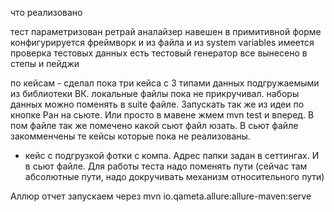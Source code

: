 что реализовано

тест параметризован
ретрай аналайзер навешен в примитивной форме
конфигурируется фреймворк и из файла и из system variables
имеется проверка тестовых данных
есть тестовый генератор
все вынесено в степы и пейджи

по кейсам - сделал пока три кейса с 3 типами данных подгружаемыми из библиотеки ВК. 
локальные файлы пока не прикручивал. наборы данных можно поменять в suite файле. 
Запускать так же из идеи по кнопке Ран на сьюте. Или просто в мавене жмем mvn test и вперед. 
В пом файле так же помечено какой сьют файл юзать. 
В сьют файле закомменчены те кейсы которые пока не реализованы.

+ кейс с подгрузкой фотки с компа. Адрес папки задан в сеттингах. И в сьют файле. Для работы теста 
надо поменять пути (сейчас там абсолютные пути, надо докручивать механизм относительного пути)

Аллюр отчет запускаем через mvn io.qameta.allure:allure-maven:serve
